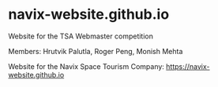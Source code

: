 # navix-website.github.io
Website for the TSA Webmaster competition

Members: Hrutvik Palutla, Roger Peng, Monish Mehta

Website for the Navix Space Tourism Company: https://navix-website.github.io
